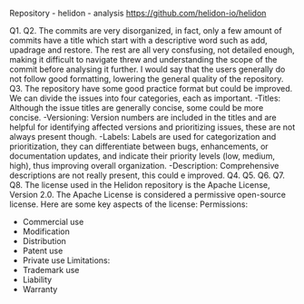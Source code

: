 Repository - helidon - analysis
https://github.com/helidon-io/helidon

Q1.
Q2. The commits are very disorganized, in fact, only a few amount of commits have a title which start with a descriptive word such as add, upadrage and restore. The rest are all very consfusing, not detailed enough, making it difficult to navigate threw and understanding the scope of the commit before analysing it further. I would say that the users generally do not follow good formatting, lowering the general quality of the repository.
Q3. The repository have some good practice format but could be improved. We can divide the issues into four categories, each as important.
-Titles: Although the issue titles are generally concise, some could be more concise.
-Versioning: Version numbers are included in the titles and are helpful for identifying affected versions and prioritizing issues, these are not always present though.
-Labels: Labels are used for categorization and prioritization, they can differentiate between bugs, enhancements, or documentation updates, and indicate their priority levels (low, medium, high), thus improving overall organization.
-Description: Comprehensive descriptions are not really present, this could e improved.
Q4.
Q5.
Q6.
Q7.
Q8. The license used in the Helidon repository is the Apache License, Version 2.0. The Apache License is considered a permissive open-source license. Here are some key aspects of the license:
 Permissions: 
 - Commercial use
 - Modification
 - Distribution
 - Patent use
 - Private use
 Limitations:
 - Trademark use
 - Liability
 - Warranty
